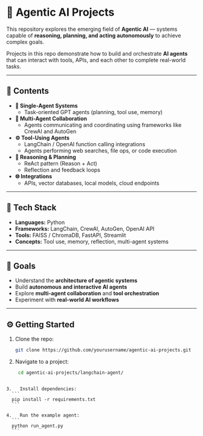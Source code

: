 # 🤖 Agentic AI Projects

This repository explores the emerging field of **Agentic AI** — systems capable of **reasoning, planning, and acting autonomously** to achieve complex goals.

Projects in this repo demonstrate how to build and orchestrate **AI agents** that can interact with tools, APIs, and each other to complete real-world tasks.

---

## 🚀 Contents

- **🧩 Single-Agent Systems**
  - Task-oriented GPT agents (planning, tool use, memory)
- **🤝 Multi-Agent Collaboration**
  - Agents communicating and coordinating using frameworks like CrewAI and AutoGen
- **⚙️ Tool-Using Agents**
  - LangChain / OpenAI function calling integrations
  - Agents performing web searches, file ops, or code execution
- **🧠 Reasoning & Planning**
  - ReAct pattern (Reason + Act)
  - Reflection and feedback loops
- **🌐 Integrations**
  - APIs, vector databases, local models, cloud endpoints

---

## 🧩 Tech Stack

- **Languages:** Python  
- **Frameworks:** LangChain, CrewAI, AutoGen, OpenAI API  
- **Tools:** FAISS / ChromaDB, FastAPI, Streamlit  
- **Concepts:** Tool use, memory, reflection, multi-agent systems

---

## 🎯 Goals

- Understand the **architecture of agentic systems**
- Build **autonomous and interactive AI agents**
- Explore **multi-agent collaboration** and **tool orchestration**
- Experiment with **real-world AI workflows**

---

## ⚙️ Getting Started

1. Clone the repo:
   ```bash
   git clone https://github.com/yourusername/agentic-ai-projects.git
   ```

2. Navigate to a project:
   ```bash
    cd agentic-ai-projects/langchain-agent/
  ```

3.   Install dependencies:
    ```
    pip install -r requirements.txt
    ```

4.   Run the example agent:
    ```
    python run_agent.py
    ```
